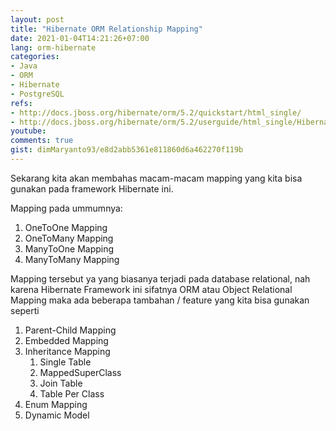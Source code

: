 ```yaml
---
layout: post
title: "Hibernate ORM Relationship Mapping"
date: 2021-01-04T14:21:26+07:00
lang: orm-hibernate
categories:
- Java
- ORM
- Hibernate
- PostgreSQL
refs: 
- http://docs.jboss.org/hibernate/orm/5.2/quickstart/html_single/
- http://docs.jboss.org/hibernate/orm/5.2/userguide/html_single/Hibernate_User_Guide.html
youtube: 
comments: true
gist: dimMaryanto93/e8d2abb5361e811860d6a462270f119b
---
```


Sekarang kita akan membahas macam-macam mapping yang kita bisa gunakan pada framework Hibernate ini.

Mapping pada ummumnya:

1. OneToOne Mapping
2. OneToMany Mapping
3. ManyToOne Mapping
4. ManyToMany Mapping

Mapping tersebut ya yang biasanya terjadi pada database relational, nah karena Hibernate Framework ini sifatnya ORM atau Object Relational Mapping maka ada beberapa tambahan / feature yang kita bisa gunakan seperti

1. Parent-Child Mapping
2. Embedded Mapping
3. Inheritance Mapping
    1. Single Table
    2. MappedSuperClass
    3. Join Table
    4. Table Per Class
4. Enum Mapping
5. Dynamic Model